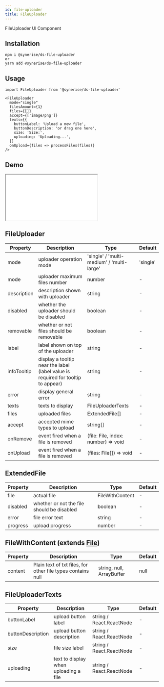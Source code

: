 ```yaml
---
id: file-uploader
title: FileUploader
---
```


FileUploader UI Component

## Installation

```
npm i @synerise/ds-file-uploader
or
yarn add @synerise/ds-file-uploader
```

## Usage

```
import FileUploader from '@synerise/ds-file-uploader'

<FileUploader
  mode="single"
  filesAmount={1}
  files={[]}
  accept={['image/png']}
  texts={{
    buttonLabel: 'Upload a new file',
    buttonDescription: 'or drag one here',
    size: 'Size:',
    uploading: 'Uploading...',
  }}
  onUpload={files => processFiles(files)}
/>

```

## Demo

<iframe src="/storybook-static/iframe.html?id=components-fileuploader--single"></iframe>

## FileUploader

| Property    | Description                                                                      | Type                                      | Default  |
| ----------- | -------------------------------------------------------------------------------- | ----------------------------------------- | -------- |
| mode        | uploader operation mode                                                          | 'single' / 'multi-medium' / 'multi-large' | 'single' |
| mode        | uploader maximum files number                                                    | number                                    | -        |
| description | description shown with uploader                                                  | string                                    | -        |
| disabled    | whether the uploader should be disabled                                          | boolean                                   | -        |
| removable   | whether or not files should be removable                                         | boolean                                   | -        |
| label       | label shown on top of the uploader                                               | string                                    | -        |
| infoTooltip | display a tooltip near the label (label value is required for tooltip to appear) | string                                    | -        |
| error       | display general error                                                            | string                                    | -        |
| texts       | texts to display                                                                 | FileUploaderTexts                         | -        |
| files       | uploaded files                                                                   | ExtendedFile[]                            | -        |
| accept      | accepted mime types to upload                                                    | string[]                                  | -        |
| onRemove    | event fired when a file is removed                                               | (file: File, index: number) => void       | -        |
| onUpload    | event fired when a file is removed                                               | (files: File[]) => void                   | -        |

## ExtendedFile

| Property | Description                                | Type            | Default |
| -------- | ------------------------------------------ | -------         | ------- |
| file     | actual file                                | FileWithContent | -       |
| disabled | whether or not the file should be disabled | boolean         | -       |
| error    | file error text                            | string          | -       |
| progress | upload progress                            | number          | -       |

## FileWithContent (extends [File](https://developer.mozilla.org/pl/docs/Web/API/File))

| Property | Description                                                 | Type                      | Default |
| -------- | ------------------------------------------                  | -------                   | ------- |
| content  | Plain text of txt files, for other file types contains null | string, null, ArrayBuffer | null    | 

## FileUploaderTexts

| Property          | Description                           | Type                     | Default |
| ----------------- | ------------------------------------- | ------------------------ | ------- |
| buttonLabel       | upload button label                   | string / React.ReactNode | -       |
| buttonDescription | upload button description             | string / React.ReactNode | -       |
| size              | file size label                       | string / React.ReactNode | -       |
| uploading         | text to display when uploading a file | string / React.ReactNode | -       |

